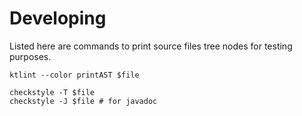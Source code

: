 # Developing

Listed here are commands to print source files tree nodes for testing purposes.

```shell
ktlint --color printAST $file

checkstyle -T $file
checkstyle -J $file # for javadoc
```
